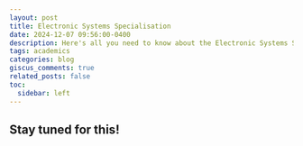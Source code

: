 ```yaml
---
layout: post
title: Electronic Systems Specialisation
date: 2024-12-07 09:56:00-0400
description: Here's all you need to know about the Electronic Systems Specialisation at EE, IITB
tags: academics
categories: blog
giscus_comments: true
related_posts: false
toc:
  sidebar: left
---
```


## Stay tuned for this!